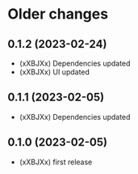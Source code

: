# Older changes
## 0.1.2 (2023-02-24)
* (xXBJXx) Dependencies updated
* (xXBJXx) UI updated

## 0.1.1 (2023-02-05)
* (xXBJXx) Dependencies updated

## 0.1.0 (2023-02-05)
* (xXBJXx) first release
